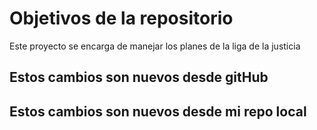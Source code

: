 # Objetivos de la repositorio

Este proyecto se encarga de manejar los planes de la liga de la justicia


## Estos cambios son nuevos desde gitHub
## Estos cambios son nuevos desde mi repo local
